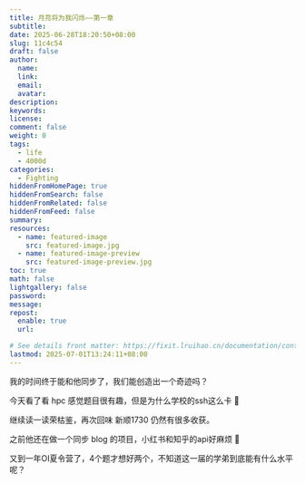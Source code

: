 ```yaml
---
title: 月亮将为我闪烁——第一章
subtitle:
date: 2025-06-28T18:20:50+08:00
slug: 11c4c54
draft: false
author:
  name:
  link:
  email:
  avatar:
description:
keywords:
license:
comment: false
weight: 0
tags:
  - life
  - 4000d
categories:
  - Fighting
hiddenFromHomePage: true
hiddenFromSearch: false
hiddenFromRelated: false
hiddenFromFeed: false
summary:
resources:
  - name: featured-image
    src: featured-image.jpg
  - name: featured-image-preview
    src: featured-image-preview.jpg
toc: true
math: false
lightgallery: false
password:
message:
repost:
  enable: true
  url:

# See details front matter: https://fixit.lruihao.cn/documentation/content-management/introduction/#front-matter
lastmod: 2025-07-01T13:24:11+08:00
---
```


我的时间终于能和他同步了，我们能创造出一个奇迹吗？

<!--more-->

今天看了看 hpc 感觉题目很有趣，但是为什么学校的ssh这么卡 :anger:

继续读一读荣枯鉴，再次回味 新顺1730 仍然有很多收获。

之前他还在做一个同步 blog 的项目，小红书和知乎的api好麻烦 :nauseated_face:

又到一年OI夏令营了，4个题才想好两个，不知道这一届的学弟到底能有什么水平呢？
